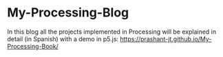 # My-Processing-Blog

In this blog all the projects implemented in Processing will be explained in detail (in Spanish) with a demo in p5.js: https://prashant-jt.github.io/My-Processing-Book/
